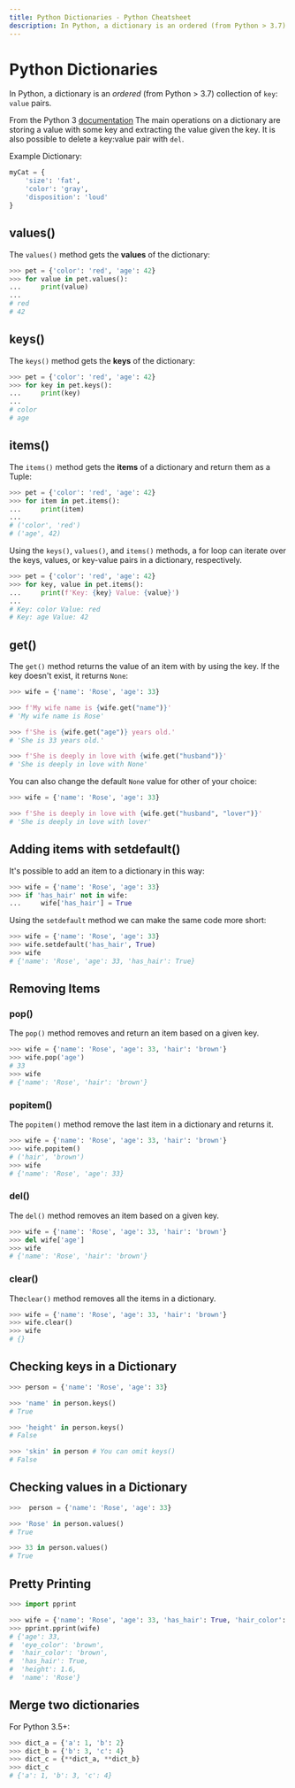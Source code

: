 ```yaml
---
title: Python Dictionaries - Python Cheatsheet
description: In Python, a dictionary is an ordered (from Python > 3.7) collection of key, value pairs.
---
```


# Python Dictionaries

In Python, a dictionary is an _ordered_ (from Python > 3.7) collection of `key`: `value` pairs.

<base-disclaimer>
  <base-disclaimer-title>
    From the Python 3 <a target="_blank" href="https://docs.python.org/3/tutorial/datastructures.html#dictionaries">documentation</a>
  </base-disclaimer-title>
  <base-disclaimer-content>
    The main operations on a dictionary are storing a value with some key and extracting the value given the key. It is also possible to delete a key:value pair with <code>del</code>.
  </base-disclaimer-content>
</base-disclaimer>

Example Dictionary:

```python
myCat = {
    'size': 'fat',
    'color': 'gray',
    'disposition': 'loud'
}
```

## values()

The `values()` method gets the **values** of the dictionary:

```python
>>> pet = {'color': 'red', 'age': 42}
>>> for value in pet.values():
...     print(value)
...
# red
# 42
```

## keys()

The `keys()` method gets the **keys** of the dictionary:

```python
>>> pet = {'color': 'red', 'age': 42}
>>> for key in pet.keys():
...     print(key)
...
# color
# age
```

## items()

The `items()` method gets the **items** of a dictionary and return them as a <router-link to=/cheatsheet/lists-and-tuples#the-tuple-data-type>Tuple</router-link>:

```python
>>> pet = {'color': 'red', 'age': 42}
>>> for item in pet.items():
...     print(item)
...
# ('color', 'red')
# ('age', 42)
```

Using the `keys()`, `values()`, and `items()` methods, a for loop can iterate over the keys, values, or key-value pairs in a dictionary, respectively.

```python
>>> pet = {'color': 'red', 'age': 42}
>>> for key, value in pet.items():
...     print(f'Key: {key} Value: {value}')
...
# Key: color Value: red
# Key: age Value: 42
```

## get()

The `get()` method returns the value of an item with by using the key. If the key doesn't exist, it returns `None`:

```python
>>> wife = {'name': 'Rose', 'age': 33}

>>> f'My wife name is {wife.get("name")}'
# 'My wife name is Rose'

>>> f'She is {wife.get("age")} years old.'
# 'She is 33 years old.'

>>> f'She is deeply in love with {wife.get("husband")}'
# 'She is deeply in love with None'
```

You can also change the default `None` value for other of your choice:

```python
>>> wife = {'name': 'Rose', 'age': 33}

>>> f'She is deeply in love with {wife.get("husband", "lover")}'
# 'She is deeply in love with lover'
```

## Adding items with setdefault()

It's possible to add an item to a dictionary in this way:

```python
>>> wife = {'name': 'Rose', 'age': 33}
>>> if 'has_hair' not in wife:
...     wife['has_hair'] = True
```

Using the `setdefault` method we can make the same code more short:

```python
>>> wife = {'name': 'Rose', 'age': 33}
>>> wife.setdefault('has_hair', True)
>>> wife
# {'name': 'Rose', 'age': 33, 'has_hair': True}
```

## Removing Items

### pop()

The `pop()` method removes and return an item based on a given key.

```python
>>> wife = {'name': 'Rose', 'age': 33, 'hair': 'brown'}
>>> wife.pop('age')
# 33
>>> wife
# {'name': 'Rose', 'hair': 'brown'}
```

### popitem()

The `popitem()` method remove the last item in a dictionary and returns it.

```python
>>> wife = {'name': 'Rose', 'age': 33, 'hair': 'brown'}
>>> wife.popitem()
# ('hair', 'brown')
>>> wife
# {'name': 'Rose', 'age': 33}
```

### del()

The `del()` method removes an item based on a given key.

```python
>>> wife = {'name': 'Rose', 'age': 33, 'hair': 'brown'}
>>> del wife['age']
>>> wife
# {'name': 'Rose', 'hair': 'brown'}
```

### clear()

The`clear()` method removes all the items in a dictionary.

```python
>>> wife = {'name': 'Rose', 'age': 33, 'hair': 'brown'}
>>> wife.clear()
>>> wife
# {}
```

## Checking keys in a Dictionary

```python
>>> person = {'name': 'Rose', 'age': 33}

>>> 'name' in person.keys()
# True

>>> 'height' in person.keys()
# False

>>> 'skin' in person # You can omit keys()
# False
```

## Checking values in a Dictionary

```python
>>>  person = {'name': 'Rose', 'age': 33}

>>> 'Rose' in person.values()
# True

>>> 33 in person.values()
# True
```

## Pretty Printing

```python
>>> import pprint

>>> wife = {'name': 'Rose', 'age': 33, 'has_hair': True, 'hair_color': 'brown', 'height': 1.6, 'eye_color': 'brown'}
>>> pprint.pprint(wife)
# {'age': 33,
#  'eye_color': 'brown',
#  'hair_color': 'brown',
#  'has_hair': True,
#  'height': 1.6,
#  'name': 'Rose'}
```

## Merge two dictionaries

For Python 3.5+:

```python
>>> dict_a = {'a': 1, 'b': 2}
>>> dict_b = {'b': 3, 'c': 4}
>>> dict_c = {**dict_a, **dict_b}
>>> dict_c
# {'a': 1, 'b': 3, 'c': 4}
```
